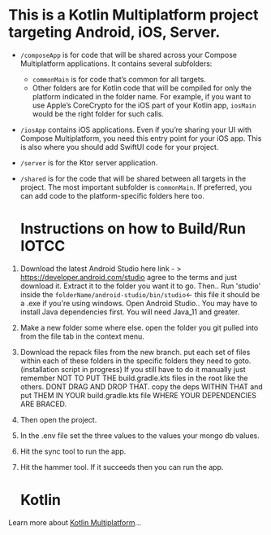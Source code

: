 # This is a Kotlin Multiplatform project targeting Android, iOS, Server.

* `/composeApp` is for code that will be shared across your Compose Multiplatform applications.
  It contains several subfolders:
  - `commonMain` is for code that’s common for all targets.
  - Other folders are for Kotlin code that will be compiled for only the platform indicated in the folder name.
    For example, if you want to use Apple’s CoreCrypto for the iOS part of your Kotlin app,
    `iosMain` would be the right folder for such calls.

* `/iosApp` contains iOS applications. Even if you’re sharing your UI with Compose Multiplatform, 
  you need this entry point for your iOS app. This is also where you should add SwiftUI code for your project.

* `/server` is for the Ktor server application.

* `/shared` is for the code that will be shared between all targets in the project.
  The most important subfolder is `commonMain`. If preferred, you can add code to the platform-specific folders here too.

  # Instructions on how to Build/Run IOTCC

1. Download the latest Android Studio
here link - > https://developer.android.com/studio
agree to the terms and just download it. 
Extract it to the folder you want it to go.
Then.. Run 'studio' inside the 
`folderName/android-studio/bin/studio`<- this file
it should be a .exe if you're using windows.
Open Android Studio..
You may have to install Java dependencies first. 
You will need Java_11 and greater.

2. Make a new folder some where else. 
open the folder you git pulled into from the 
file tab in the context menu.

3. Download the repack files from the new branch.
put each set of files within each of these folders
in the specific folders they need to goto. (installation script in progress)
If you still have to do it manually just remember NOT TO PUT THE
build.gradle.kts files in the root like the others. DONT DRAG AND
DROP THAT. copy the deps WITHIN THAT and put THEM IN YOUR build.gradle.kts file
WHERE YOUR DEPENDENCIES ARE BRACED.

5. Then open the project.
6. In the .env file set the three values to the values your mongo db values.
7. Hit the sync tool to run the app.
8. Hit the hammer tool. If it succeeds then you can run the app.
   
   # Kotlin

Learn more about [Kotlin Multiplatform](https://www.jetbrains.com/help/kotlin-multiplatform-dev/get-started.html)…
